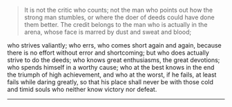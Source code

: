 
>It is not the critic who counts; not the man who points out how the strong man stumbles, 
>or where the doer of deeds could have done them better. 
> The credit belongs to the man who is actually in the arena, whose face is marred by dust and sweat and blood; 

who strives valiantly; who errs, who comes short again and again, 
because there is no effort without error and shortcoming; 
but who does actually strive to do the deeds; who knows great enthusiasms, 
the great devotions; who spends himself in a worthy cause; 
who at the best knows in the end the triumph of high achievement, 
and who at the worst, if he fails, at least fails while daring greatly, 
so that his place shall never be with those cold and timid souls who neither know victory nor defeat.
***
